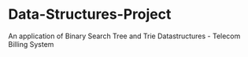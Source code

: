 # Data-Structures-Project
An application of Binary Search Tree and Trie Datastructures - Telecom Billing System
